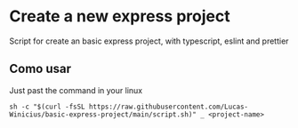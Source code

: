 # Create a new express project
Script for create an basic express project, with typescript, eslint and prettier


## Como usar
Just past the command in your linux
```shell
sh -c "$(curl -fsSL https://raw.githubusercontent.com/Lucas-Winicius/basic-express-project/main/script.sh)" _ <project-name>
```
